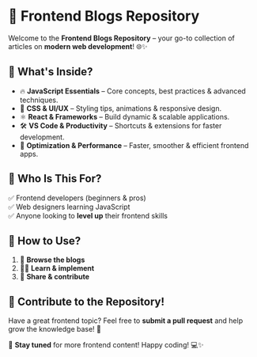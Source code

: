 # 🚀 Frontend Blogs Repository  

Welcome to the **Frontend Blogs Repository** – your go-to collection of articles on **modern web development**! 🌐✨  

## 📌 What's Inside?  
- 🔥 **JavaScript Essentials** – Core concepts, best practices & advanced techniques.  
- 🎨 **CSS & UI/UX** – Styling tips, animations & responsive design.  
- ⚛️ **React & Frameworks** – Build dynamic & scalable applications.  
- 🛠 **VS Code & Productivity** – Shortcuts & extensions for faster development.  
- 🚀 **Optimization & Performance** – Faster, smoother & efficient frontend apps.  

## 🎯 Who Is This For?  
✅ Frontend developers (beginners & pros)  
✅ Web designers learning JavaScript  
✅ Anyone looking to **level up** their frontend skills  

## 📖 How to Use?  
1. 📂 **Browse the blogs**  
2. 🧑‍💻 **Learn & implement**  
3. 🤝 **Share & contribute**  

## 🌟 Contribute to the Repository!  
Have a great frontend topic? Feel free to **submit a pull request** and help grow the knowledge base! 🚀  

🔗 **Stay tuned** for more frontend content! Happy coding! 💻✨  
